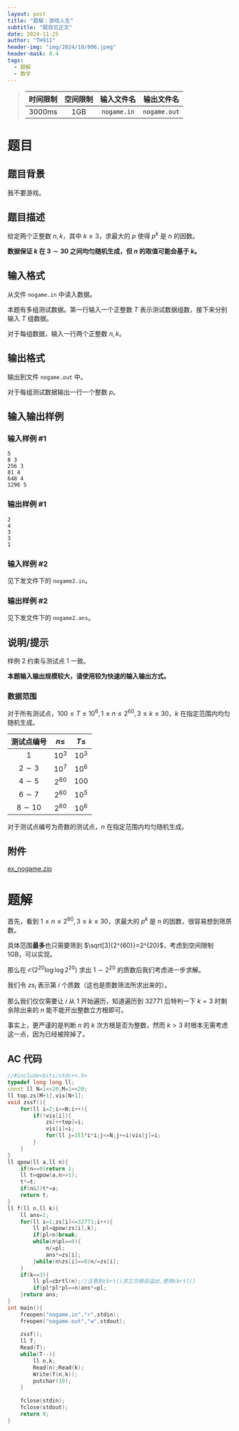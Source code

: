 ```yaml
---
layout: post
title: "题解：游戏人生"
subtitle: "题目见正文"
date: 2024-11-25
author: "TH911"
header-img: "img/2024/10/006.jpeg"
header-mask: 0.4
tags:
  - 题解
  - 数学
---
```


> |    时间限制     |   空间限制   | 输入文件名  |  输出文件名  |
> | :-------------: | :----------: | :---------: | :----------: |
> | $3000\text{ms}$ | $\text{1GB}$ | `nogame.in` | `nogame.out` |

# 题目

## 题目背景

我不要游戏。

## 题目描述

给定两个正整数 $n,k$，其中 $k\geq3$，求最大的 $p$ 使得 $p^k$ 是 $n$ 的因数。

**数据保证 $k$ 在 $3\sim30$ 之间均匀随机生成，但 $n$ 的取值可能会基于 $k$。**

## 输入格式

从文件 `nogame.in` 中读入数据。

本题有多组测试数据。第一行输入一个正整数 $T$ 表示测试数据组数，接下来分别输入 $T$ 组数据。

对于每组数据，输入一行两个正整数 $n,k$。

## 输出格式

输出到文件 `nogame.out` 中。

对于每组测试数据输出一行一个整数 $p$。

## 输入输出样例

### 输入样例 #1

```
5
8 3
256 3
81 4
648 4
1296 5
```

### 输出样例 #1

```
2
4
3
3
1
```

### 输入样例 #2

见下发文件下的 `nogame2.in`。

### 输出样例 #2

见下发文件下的 `nogame2.ans`。

## 说明/提示

样例 $2$ 约束与测试点 $1$ 一致。

**本题输入输出规模较大，请使用较为快速的输入输出方式。**

### 数据范围

对于所有测试点，$100\leq T\leq10^6,1\leq n\leq2^{60},3\leq k\leq30$，$k$ 在指定范围内均匀随机生成。

| 测试点编号 | $n\leq$  | $T\leq$ |
| :--------: | :------: | :-----: |
|    $1$     |  $10^3$  | $10^3$  |
|  $2\sim3$  |  $10^7$  | $10^6$  |
|  $4\sim5$  | $2^{60}$ |  $100$  |
|  $6\sim7$  | $2^{60}$ | $10^5$  |
| $8\sim10$  | $2^{60}$ | $10^6$  |

对于测试点编号为奇数的测试点，$n$ 在指定范围内均匀随机生成。

## 附件

[ex_nogame.zip](/file/2024/11/ex_nogame.zip)

# 题解

首先，看到 $1\leq n\leq2^{60},3\leq k\leq30$，求最大的 $p^k$ 是 $n$ 的因数，很容易想到筛质数。

具体范围**最多**也只需要筛到 $\sqrt[3]{2^{60}}=2^{20}$，考虑到空间限制 $\text{1GB}$，可以实现。

那么在 $\mathcal O(2^{20}\log\log 2^{20})$ 求出 $1\sim2^{20}$ 的质数后我们考虑进一步求解。

我们令 $zs_i$ 表示第 $i$ 个质数（这也是质数筛法所求出来的）。

那么我们仅仅需要让 $i$ 从 $1$ 开始遍历，知道遍历到 $32771$ 后特判一下 $k=3$ 时剩余除出来的 $n$ 能不能开出整数立方根即可。

事实上，更严谨的是判断 $n$ 的 $k$ 次方根是否为整数，然而 $k>3$ 时根本无需考虑这一点，因为已经被除掉了。 

## AC 代码

```cpp
//#include<bits/stdc++.h>
typedef long long ll;
const ll N=1<<20,M=1<<20;
ll top,zs[M+1],vis[N+1];
void zssf(){
	for(ll i=2;i<=N;i++){
		if(!vis[i]){
			zs[++top]=i;
			vis[i]=i;
			for(ll j=1ll*i*i;j<=N;j+=i)vis[j]=i;
		}
	}
}
ll qpow(ll a,ll n){
	if(n==0)return 1;
	ll t=qpow(a,n>>1);
	t*=t;
	if(n&1)t*=a;
	return t;
}
ll f(ll n,ll k){
	ll ans=1;
    for(ll i=1;zs[i]<=32771;i++){
        ll pl=qpow(zs[i],k);
        if(pl>n)break;
    	while(n%pl==0){
    		n/=pl;
    		ans*=zs[i];
		}while(n%zs[i]==0)n/=zs[i];
    }
    if(k==3){
    	ll pl=cbrtl(n);//注意到cbrt()求立方根会溢出,使用cbrtl()
		if(pl*pl*pl==n)ans*=pl;
    }return ans;
}
int main(){
	freopen("nogame.in","r",stdin);
	freopen("nogame.out","w",stdout);
	
    zssf();
	ll T;
	Read(T);
	while(T--){
		ll n,k;
		Read(n);Read(k);
		Write(f(n,k));
		putchar(10);
	}
	
	fclose(stdin);
	fclose(stdout);
	return 0;
}
```

